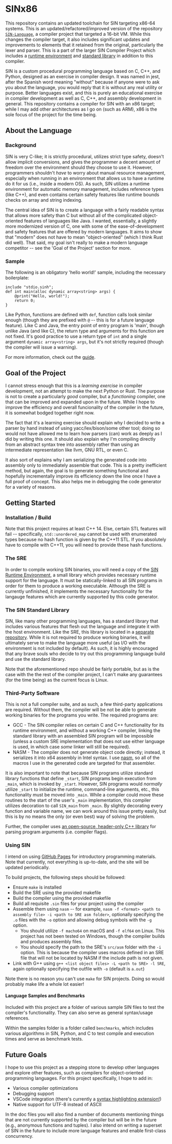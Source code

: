 # SINx86

This repository contains an updated toolchain for SIN targeting x86-64 systems. This is an updated/refactored/improved version of the repository [`SIN-Language`](https://github.com/rlannon/SIN-Language), a compiler project that targeted a 16-bit VM. While this changes the compiler target, it also includes significant updates and improvements to elements that it retained from the original, particularly the lexer and parser. This is a part of the larger SIN Compiler Project which includes a [runtime environment](https://github.com/rlannon/SRE) and [standard library](https://github.com/rlannon/sinstdlib) in addition to this compiler.

SIN is a custom procedural programming language based on C, C++, and Python, designed as an exercise in compiler design. It was named in jest, after the Spanish word meaning "without" because if anyone were to ask you about the language, you would reply that it is without any real utility or purpose. Better languages exist, and this is purely an educational exercise in compiler development as well as C, C++, and assembly development in general. This repository contains a compiler for SIN with an x86 target; while I may add other architectures as I go on (such as ARM), x86 is the sole focus of the project for the time being.

## About the Language

### Background

SIN is very C-like; it is strictly procedural, utilizes strict type safety, doesn't allow implicit conversions, and gives the programmer a decent amount of freedom over the environment should they choose to use it. However, programmers shouldn't _have_ to worry about manual resource management, especially when running in an environment that allows us to have a runtime do it for us (i.e., inside a modern OS). As such, SIN utilizes a runtime environment for automatic memory management, includes reference types (like C++), and even contains certain safety features like runtime bounds checks on array and string indexing.

The central idea of SIN is to create a language with a fairly readable syntax that allows more safety than C but without all of the complicated object-oriented features of languages like Java. I wanted, essentially, a slightly more modernized version of C, one with some of the ease-of-development and safety features that are offered by modern languages. It aims to show that "modern" does not have to mean "object-oriented" (which I think Rust did well). That said, my goal isn't really to make a modern language competitor -- see the 'Goal of the Project' section for more.

### Sample

The following is an obligatory 'hello world!' sample, including the necessary boilerplate:

    include "stdio.sinh";
    def int main(alloc dynamic array<string> args) {
        @print("Hello, world!");
        return 0;
    }

Like Python, functions are defined with `def`, function calls look similar enough (though they are prefixed with `@` -- this is for a future language feature). Like C and Java, the entry point of entry program is 'main', though unlike Java (and like C), the return type and arguments for this function are not fixed. It's good practice to use a return type of `int` and a single argument `dynamic array<string> args`, but it's not strictly required (though the compiler will issue a warning).

For more information, check out the [guide](Basic%20Syntax).

## Goal of the Project

I cannot stress enough that this is a _learning exercise_ in compiler development, not an attempt to make the next Python or Rust. The purpose is not to create a particularly _good_ compiler, but a _functioning_ compiler, one that can be improved and expanded upon in the future. While I hope to improve the efficiency and overall funcionality of the compiler in the future, it is somewhat bodged together right now.

The fact that it's a learning exercise should explain why I decided to write a parser by hand instead of using yacc/lex/bison/some other tool; doing so would not have allowed me to learn how parsers (can) work as deeply as I did by writing this one. It should also explain why I'm compiling directly from an abstract syntax tree into assembly rather than using an intermediate representation like llvm, GNU RTL, or even C.

It also sort of explains why I am serializing the generated code into assembly only to immediately assemble that code. This is a pretty inefficient method, but again, the goal is to generate something functional and hopefully incrementally improve its efficiency down the line once I have a full proof of concept. This also helps me in debugging the code generator for a variety of reasons.

## Getting Started

### Installation / Build

Note that this project requires at least C++ 14. Else, certain STL features will fail -- specifically, `std::unordered_map` cannot be used with enumerated types because no hash function is given by the C++11 STL. If you absolutely have to compile with C++11, you will need to provide these hash functions.

### The SRE

In order to compile working SIN binaries, you will need a copy of the [SIN Runtime Environment](https://github.com/rlannon/SRE), a small library which provides necessary runtime support for the language. It must be statically-linked to all SIN programs in order for them to produce a working executable. Although the SRE is currently unfinished, it implements the necessary functionality for the langauge features which are currently supported by this code generator.

### The SIN Standard Library

SIN, like many other programming languages, has a standard library that includes various features that flesh out the language and integrate it with the host environment. Like the SRE, this library is located in a [separate repository](https://github.com/rlannon/sinstdlib). While it is not required to produce working binaries, it will ultimately serve to make the language more useful (as I/O with the environment is not included by default). As such, it is highly encouraged that any brave souls who decide to try out this programming language build and use the standard library.

Note that the aforementioned repo should be fairly portable, but as is the case with the the rest of the compiler project, I can't make any guarantees (for the time being) as the current focus is Linux.

### Third-Party Software

This is not a full compiler suite, and as such, a few third-party applications are required. Without them, the compiler will be not be able to generate working binaries for the programs you write. The required programs are:

* GCC - The SIN compiler relies on certain C and C++ functionality for its runtime environment, and without a working C++ compiler, linking the standard library with an assembled SIN program will be impossible (unless a custom SRE implementation that does not use either language is used, in which case _some_ linker will still be required).
* NASM - The compiler does not generate object code directly; instead, it serializes it into x64 assembly in Intel syntax. I use [nasm](https://nasm.us), so all of the macros I use in the generated code are targeted for that assembler.

It is also important to note that because SIN programs utilize standard library functions that define `_start`, SIN programs begin execution from `_main`, which is invoked by `_start`. However, SIN programs would *normally* utilize `_start` to initialize the runtime, command-line arguments, etc., this functionality must be moved into `_main`. While a compiler could move these routines to the start of the user's `_main` implementation, this compiler utilizes decoration to call `SIN_main` from `_main`. By slightly decorating every function and variable name, we can work around this issue pretty easily, but this is by no means the only (or even best) way of solving the problem.

Further, the compiler uses [an open-source, header-only C++ library](https://github.com/Taywee/args) for parsing program arguments (i.e. compiler flags).

### Using SIN

I intend on using [GitHub Pages](rlannon.github.com/SINx86) for introductory programming materials. Note that currently, not everything is up-to-date, and the site will be updated periodically.

To build projects, the following steps should be followed:

* Ensure `make` is installed
* Build the SRE using the provided makefile
* Build the compiler using the provided makefile
* Build all requisite `.sin` files for your project using the compiler
* Assemble them using `nasm` -- for example, `nasm -f <format> <path to assembly file> -i <path to SRE asm folder>`, optionally specifying the `.o` files with the `-o` option and allowing debug symbols with the `-g` option.
  * You should utilize `-f macho64` on macOS and `-f elf64` on Linux. This project has not been tested on Windows, though the compiler builds and produces assembly files.
  * You should specify the path to the SRE's `src/asm` folder with the `-i` option. This is because the compiler uses macros defined in an SRE file that will not be located by NASM if the include path is not given.
* Link with G++ using `g++ <list object files> -L <path to SRE> -l SRE`, again optionally specifying the outfile with `-o` (default is `a.out`)

Note there is no reason you can't use `make` for SIN projects. Doing so would probably make life a whole lot easier!

#### Language Samples and Benchmarks

Included with this project are a folder of various sample SIN files to test the compiler's functionality. They can also serve as general syntax/usage references.

Within the samples folder is a folder called `benchmarks`, which includes various algorithms in SIN, Python, and C to test compile and execution times and serve as benchmark tests.

## Future Goals

I hope to use this project as a stepping stone to develop other languages and explore other features, such as compilers for object-oriented programming languages. For this project specifically, I hope to add in:

* Various compiler optimizations
* Debugging support
* VSCode integration (there's currently a [syntax highlighting extension!](https://github.com/rlannon/vscode-sin-lang))
* Native support for UTF-8 instead of ASCII

In the doc files you will also find a number of documents mentioning things that are not currently supported by the compiler but will be in the future (e.g., anonymous functions and tuples). I also intend on writing a superset of SIN in the future to include more language features and enable first-class concurrency.
